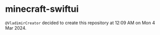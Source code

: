 # minecraft-swiftui
`@VladimirCreator` decided to create this repository at 12:09 AM on Mon 4 Mar 2024.
